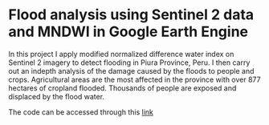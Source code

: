 # Flood analysis using Sentinel 2 data and MNDWI in Google Earth Engine

In this project I apply modified normalized difference water index on Sentinel 2 imagery to detect flooding in Piura Province, Peru. I then carry out an indepth analysis of the damage caused by the floods to people and crops. Agricultural areas are the most affected in the province with over 877 hectares of cropland flooded. Thousands of people are exposed and displaced by the flood water.

The code can be accessed through this [link](https://code.earthengine.google.com/)
